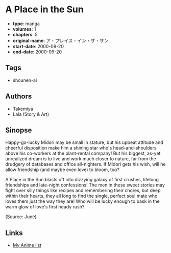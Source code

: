 # A Place in the Sun

-   **type**: manga
-   **volumes**: 1
-   **chapters**: 5
-   **original-name**: ア・プレイス・イン・ザ・サン
-   **start-date**: 2000-09-20
-   **end-date**: 2000-09-20

## Tags

-   shounen-ai

## Authors

-   Takemiya
-   Lala (Story & Art)

## Sinopse

Happy-go-lucky Midori may be small in stature, but his upbeat attitude and cheerful disposition make him a shining star who's head-and-shoulders above his co-workers at the plant-rental company! But his biggest, as-yet unrealized dream is to live and work much closer to nature, far from the drudgery of databases and office all-nighters. If Midori gets his wish, will he allow friendship (and maybe even love) to bloom, too?

A Place in the Sun blasts off into dizzying galaxy of first crushes, lifelong friendships and late-night confessions! The men in these sweet stories may fight over silly things like recipes and remembering their chores, but deep within their hearts, they all long to find the single, perfect soul mate who loves them just the way they are! Who will be lucky enough to bask in the warm glow of love's first heady rush?

(Source: Juné)

## Links

-   [My Anime list](https://myanimelist.net/manga/18897/A_Place_in_the_Sun)
